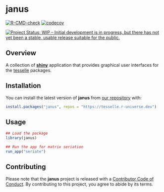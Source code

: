 
<!-- README.md is generated from README.Rmd. Please edit that file -->

# janus

<!-- badges: start -->

[![R-CMD-check](https://github.com/tesselle/janus/workflows/R-CMD-check/badge.svg)](https://github.com/tesselle/janus/actions)
[![codecov](https://codecov.io/gh/tesselle/janus/branch/master/graph/badge.svg)](https://codecov.io/gh/tesselle/janus)

[![Project Status: WIP – Initial development is in progress, but there
has not yet been a stable, usable release suitable for the
public.](https://www.repostatus.org/badges/latest/wip.svg)](https://www.repostatus.org/#wip)
<!-- badges: end -->

## Overview

A collection of [**shiny**](https://shiny.rstudio.com) application that
provides graphical user interfaces for the
[tesselle](https://www.tesselle.org) packages.

## Installation

You can install the latest version of **janus** from [our
repository](https://tesselle.r-universe.dev) with:

``` r
install.packages("janus", repos = "https://tesselle.r-universe.dev")
```

## Usage

``` r
## Load the package
library(janus)

## Run the app for matrix seriation
run_app("seriate")
```

## Contributing

Please note that the **janus** project is released with a [Contributor
Code of Conduct](https://www.tesselle.org/conduct.html). By contributing
to this project, you agree to abide by its terms.
